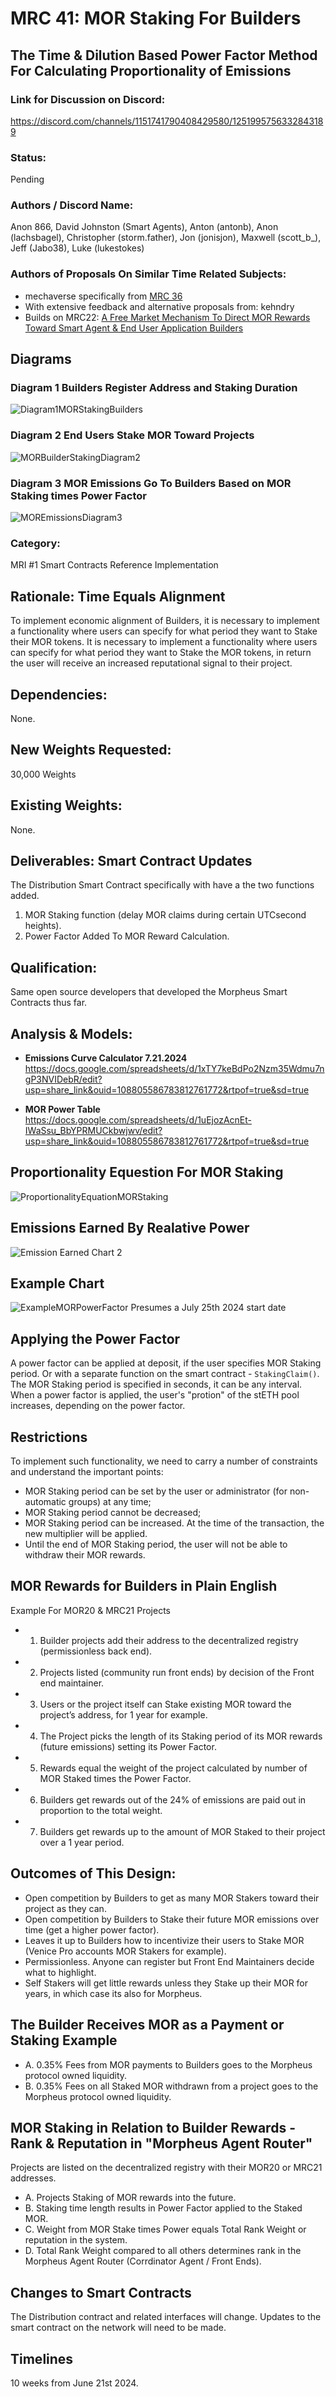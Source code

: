 # MRC 41: MOR Staking For Builders
## The Time & Dilution Based Power Factor Method For Calculating Proportionality of Emissions

### Link for Discussion on Discord: 
https://discord.com/channels/1151741790408429580/1251995756332843189

### Status: 
Pending

### Authors / Discord Name: 
Anon 866, David Johnston (Smart Agents), Anton (antonb), Anon (lachsbagel), Christopher (storm.father), Jon (jonisjon), Maxwell (scott_b_), Jeff (Jabo38), Luke (lukestokes)   

### Authors of Proposals On Similar Time Related Subjects: 
- mechaverse specifically from [MRC 36](/CLOSED/MRC36.md)
- With extensive feedback and alternative proposals from: kehndry
- Builds on MRC22: [A Free Market Mechanism To Direct MOR Rewards Toward Smart Agent & End User Application Builders](https://github.com/MorpheusAIs/MRC/blob/main/IN%20PROGRESS/MRC22.md)

## Diagrams

### Diagram 1 Builders Register Address and Staking Duration
![Diagram1MORStakingBuilders](https://github.com/user-attachments/assets/153048b5-7b61-4f62-8ebf-aa972f623be2)

### Diagram 2 End Users Stake MOR Toward Projects
![MORBuilderStakingDiagram2](https://github.com/user-attachments/assets/21539a33-d96b-4390-9777-38ec6eb3f070)

### Diagram 3 MOR Emissions Go To Builders Based on MOR Staking times Power Factor
![MOREmissionsDiagram3](https://github.com/user-attachments/assets/cd2439f0-4952-4996-8eb7-765c8d1ccb6e)

### Category: 
MRI #1 Smart Contracts Reference Implementation

## Rationale: Time Equals Alignment
To implement economic alignment of Builders, it is necessary to implement a functionality where users can specify for what period they want to Stake their MOR tokens. It is necessary to implement a functionality where users can specify for what period they want to Stake the MOR tokens, in return the user will receive an increased reputational signal to their project.

## Dependencies: 
None.

## New Weights Requested: 
30,000 Weights

## Existing Weights: 
None.

## Deliverables: Smart Contract Updates 
The Distribution Smart Contract specifically with have a the two functions added.
1. MOR Staking function (delay MOR claims during certain UTCsecond heights).
2. Power Factor Added To MOR Reward Calculation.

## Qualification:
Same open source developers that developed the Morpheus Smart Contracts thus far.

## Analysis & Models:
- **Emissions Curve Calculator 7.21.2024**
https://docs.google.com/spreadsheets/d/1xTY7keBdPo2Nzm35Wdmu7ngP3NVIDebR/edit?usp=share_link&ouid=108805586783812761772&rtpof=true&sd=true

- **MOR Power Table**
https://docs.google.com/spreadsheets/d/1uEjozAcnEt-IWaSsu_BbYPRMUCkbwjwv/edit?usp=share_link&ouid=108805586783812761772&rtpof=true&sd=true

## Proportionality Equestion For MOR Staking
![ProportionalityEquationMORStaking](https://github.com/MorpheusAIs/MRC/assets/1563345/da21a701-60e7-4aba-87c1-dfe9278000bd)

## Emissions Earned By Realative Power
![Emission Earned Chart 2](https://github.com/MorpheusAIs/MRC/assets/1563345/88608be1-3199-48d0-8e08-2d7de633e241)

## Example Chart
![ExampleMORPowerFactor](https://github.com/MorpheusAIs/MRC/assets/1563345/8ff10a90-cdd3-4d65-9915-59f20fc55dbf)
Presumes a July 25th 2024 start date

## Applying the Power Factor
A power factor can be applied at deposit, if the user specifies MOR Staking period. Or with a separate function on the smart contract - `StakingClaim()`.  
The MOR Staking period is specified in seconds, it can be any interval. 
When a power factor is applied, the user's "protion" of the stETH pool increases, depending on the power factor.

## Restrictions
To implement such functionality, we need to carry a number of constraints and understand the important points:

- MOR Staking period can be set by the user or administrator (for non-automatic groups) at any time;
- MOR Staking period cannot be decreased; 
- MOR Staking period can be increased. At the time of the transaction, the new multiplier will be applied.
- Until the end of MOR Staking period, the user will not be able to withdraw their MOR rewards.

## MOR Rewards for Builders in Plain English
Example For MOR20 & MRC21 Projects
- 1. Builder projects add their address to the decentralized registry (permissionless back end).
- 2. Projects listed (community run front ends) by decision of the Front end maintainer.
- 3. Users or the project itself can Stake existing MOR toward the project’s address, for 1 year for example.
- 4. The Project picks the length of its Staking period of its MOR rewards (future emissions) setting its Power Factor.
- 5. Rewards equal the weight of the project calculated by number of MOR Staked times the Power Factor.
- 6. Builders get rewards out of the 24% of emissions are paid out in proportion to the total weight.
- 7. Builders get rewards up to the amount of MOR Staked to their project over a 1 year period.

## Outcomes of This Design:
- Open competition by Builders to get as many MOR Stakers toward their project as they can.
- Open competition by Builders to Stake their future MOR emissions over time (get a higher power factor).
- Leaves it up to Builders how to incentivize their users to Stake MOR (Venice Pro accounts MOR Stakers for example).
- Permissionless. Anyone can register but Front End Maintainers decide what to highlight.
- Self Stakers will get little rewards unless they Stake up their MOR for years, in which case its also for Morpheus.

## The Builder Receives MOR as a Payment or Staking Example
- A. 0.35% Fees from MOR payments to Builders goes to the Morpheus protocol owned liquidity.
- B. 0.35% Fees on all Staked MOR withdrawn from a project goes to the Morpheus protocol owned liquidity.

## MOR Staking in Relation to Builder Rewards - Rank & Reputation in "Morpheus Agent Router"
Projects are listed on the decentralized registry with their MOR20 or MRC21 addresses.
- A. Projects Staking of MOR rewards into the future.
- B. Staking time length results in Power Factor applied to the Staked MOR. 
- C. Weight from MOR Stake times Power equals Total Rank Weight or reputation in the system.
- D. Total Rank Weight compared to all others determines rank in the Morpheus Agent Router (Corrdinator Agent / Front Ends).

## Changes to Smart Contracts
The Distribution contract and related interfaces will change. Updates to the smart contract on the network will need to be made.

## Timelines
10 weeks from June 21st 2024.
